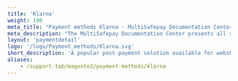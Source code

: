 ```yaml
---
title: 'Klarna'
weight: 190
meta_title: "Payment methods Klarna - MultiSafepay Documentation Center"
meta_description: "The MultiSafepay Documentation Center presents all relevant information about our Plugins and API. You can also find support pages for Payment Methods, Tools and General Questions as well as the contact details of our Support and Integration Teams."
layout: 'paymentdetail'
logo: '/logo/Payment_methods/Klarna.svg' 
short_description: 'A popular post-payment solution available for webshops based in Austria, Germany and the Netherlands.'
aliases:
    - /support-tab/magento2/payment-methods/klarna
---
```

